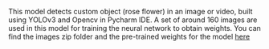 
This model detects custom object (rose flower) in an image or video, built using YOLOv3 and Opencv in Pycharm IDE. A set of around 160 images are used in this model
for training the neural network to obtain weights. You can find the images zip folder and the pre-trained weights for the model <a href='https://drive.google.com/drive/folders/1XkKcsguFQ6qwgggkPtDNcOFGsZ6x29ON?usp=sharing'>here</a>




